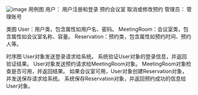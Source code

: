 ![image](https://github.com/lpf0511/Software-Requirements-and-Design/assets/149307630/76ce6edb-5a16-4cda-a0b7-75727341a9f8)
用例图
用户：
用户注册和登录
预约会议室
取消或修改预约
管理员：
管理账号

类图
User：用户类，包含属性如用户名、密码。
MeetingRoom：会议室类，包含属性如会议室名称、容量。
Reservation：预约类，包含属性如预约时间、预约人等。

时序图
User对象发送登录请求给系统。
系统验证User对象的登录信息，并返回验证结果。
User对象发送预约请求给MeetingRoom对象。
MeetingRoom对象检查是否可用，并返回结果。
如果会议室可用，User对象创建Reservation对象，并发送保存请求给系统。
系统保存Reservation对象，并返回预约成功的信息给User对象。

